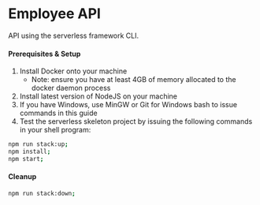 # Employee API
API using the serverless framework CLI.

#### Prerequisites & Setup
1. Install Docker onto your machine
    - Note: ensure you have at least 4GB of memory allocated to the docker daemon process
2. Install latest version of NodeJS on your machine 
3. If you have Windows, use MinGW or Git for Windows bash to issue commands in this guide
4. Test the serverless skeleton project by issuing the following commands in your shell program:

```bash
npm run stack:up;
npm install;
npm start;
```

#### Cleanup
```bash
npm run stack:down;
```
